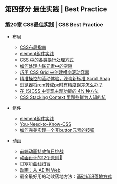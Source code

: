 ## 第四部分 最佳实践  |   Best  Practice

### 第20章 CSS最佳实践  |   CSS Best Practice

- 布局
  - [CSS布局指南](https://juejin.im/post/5b3b56a1e51d4519646204bb)
  - [element组件实践](https://element.eleme.io/#/zh-CN/component/layout)
  - [CSS 中的各类换行处理方式](https://css-tricks.com/where-lines-break-is-complicated-heres-all-the-related-css-and-html/)
  - [如何处理内联元素中的空隙](https://css-tricks.com/fighting-the-space-between-inline-block-elements/)
  - [巧用 CSS Grid 来创建横向滚动容器](https://uxdesign.cc/creating-horizontal-scrolling-containers-the-right-way-css-grid-c256f64fc585)
  - [精准操控的滚动体验，浅谈新标准 Scroll Snap](https://juejin.im/post/5ba079e86fb9a05d1227fddb)
  - [浏览器将rem转成px时有精度误差怎么办？](https://www.zhihu.com/question/264372456)
  - [在 (S)CSS 中实现主题功能的 4½ 种方法](https://juejin.im/post/5c0feb3bf265da616d5409a5)
  - [CSS Stacking Context 里那些鲜为人知的坑](https://segmentfault.com/a/1190000002783265)
- 组件
  - [element组件实践](https://element.eleme.io/#/zh-CN/component/layout)
  - [You-Need-to-Know-CSS](https://lhammer.cn/You-need-to-know-css)
  - [如何完美实现一个非button元素的按钮](https://www.scottohara.me/blog/2018/10/03/unbutton-buttons.html)
- 动画

  - [前端动画特效每日挑战](https://github.com/comehope/front-end-daily-challenges)
  - [动画设计的12个原则🎥](https://www.youtube.com/watch?v=uDqjIdI4bF4)
  - [贝塞尔曲线扫盲](http://www.html-js.com/article/1628)
  - [动画：从 AE 到 Web](https://aotu.io/notes/2018/03/06/ae2web/)
  - 最全最好用的动效落地方法：[基础知识](https://zhuanlan.zhihu.com/p/34501702)[落地方式](https://zhuanlan.zhihu.com/p/34815524)
